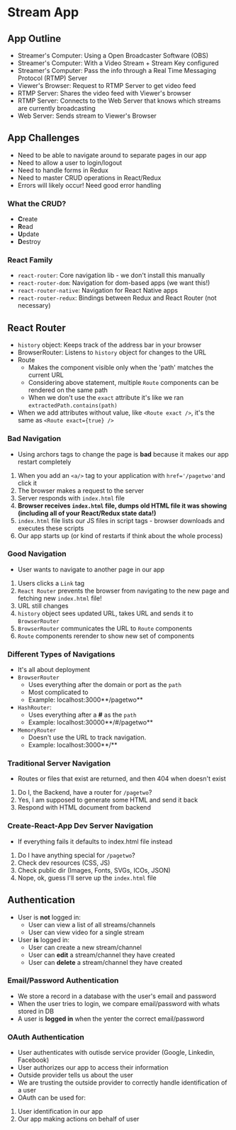 # Stream App

## App Outline

- Streamer's Computer: Using a Open Broadcaster Software (OBS)
- Streamer's Computer: With a Video Stream + Stream Key configured
- Streamer's Computer: Pass the info through a Real Time Messaging Protocol (RTMP) Server
- Viewer's Browser: Request to RTMP Server to get video feed
- RTMP Server: Shares the video feed with Viewer's browser
- RTMP Server: Connects to the Web Server that knows which streams are currently broadcasting
- Web Server: Sends stream to Viewer's Browser

## App Challenges

- Need to be able to navigate around to separate pages in our app
- Need to allow a user to login/logout
- Need to handle forms in Redux
- Need to master CRUD operations in React/Redux
- Errors will likely occur! Need good error handling

### What the CRUD?

- **C**reate
- **R**ead
- **U**pdate
- **D**estroy

### React Family

- `react-router`: Core navigation lib - we don't install this manually
- `react-router-dom`: Navigation for dom-based apps (we want this!)
- `react-router-native`: Navigation for React Native apps
- `react-router-redux`: Bindings between Redux and React Router (not necessary)

## React Router

- `history` object: Keeps track of the address bar in your browser
- BrowserRouter: Listens to `history` object for changes to the URL
- Route
  - Makes the component visible only when the 'path' matches the current URL
  - Considering above statement, multiple `Route` components can be rendered on the same path
  - When we don't use the `exact` attribute it's like we ran `extractedPath.contains(path)`
- When we add attributes without value, like `<Route exact />`, it's the same as `<Route exact={true} />`

### Bad Navigation

- Using archors tags to change the page is **bad** because it makes our app restart completely

1. When you add an `<a/>` tag to your application with `href='/pagetwo'`and click it
2. The browser makes a request to the server
3. Server responds with `index.html` file
4. **Browser receives `index.html` file, dumps old HTML file it was showing (including all of your React/Redux state data!)**
5. `index.html` file lists our JS files in script tags - browser downloads and executes these scripts
6. Our app starts up (or kind of restarts if think about the whole process)

### Good Navigation

- User wants to navigate to another page in our app

1. Users clicks a `Link` tag
2. `React Router` prevents the browser from navigating to the new page and fetching new `index.html` file!
3. URL still changes
4. `history` object sees updated URL, takes URL and sends it to `BrowserRouter`
5. `BrowserRouter` communicates the URL to `Route` components
6. `Route` components rerender to show new set of components

### Different Types of Navigations

- It's all about deployment
- `BrowserRouter`
  - Uses everything after the domain or port as the `path`
  - Most complicated to
  - Example: localhost:3000**/pagetwo**
- `HashRouter`:
  - Uses everything after a **#** as the `path`
  - Example: localhost:30000**/#/pagetwo**
- `MemoryRouter`
  - Doesn't use the URL to track navigation.
  - Example: localhost:3000**/**

### Traditional Server Navigation

- Routes or files that exist are returned, and then 404 when doesn't exist

1. Do I, the Backend, have a router for `/pagetwo`?
2. Yes, I am supposed to generate some HTML and send it back
3. Respond with HTML document from backend

### Create-React-App Dev Server Navigation

- If everything fails it defaults to index.html file instead

1. Do I have anything special for `/pagetwo`?
2. Check dev resources (CSS, JS)
3. Check public dir (Images, Fonts, SVGs, ICOs, JSON)
4. Nope, ok, guess I'll serve up the `index.html` file

## Authentication

- User is **not** logged in:
  - User can view a list of all streams/channels
  - User can view video for a single stream
- User **is** logged in:
  - User can create a new stream/channel
  - User can **edit** a stream/channel they have created
  - User can **delete** a stream/channel they have created

### Email/Password Authentication

- We store a record in a database with the user's email and password
- When the user tries to login, we compare email/password with whats stored in DB
- A user is **logged in** when the yenter the correct email/password

### OAuth Authentication

- User authenticates with outisde service provider (Google, Linkedin, Facebook)
- User authorizes our app to access their information
- Outside provider tells us about the user
- We are trusting the outside provider to correctly handle identification of a user
- OAuth can be used for:

1. User identification in our app
2. Our app making actions on behalf of user
